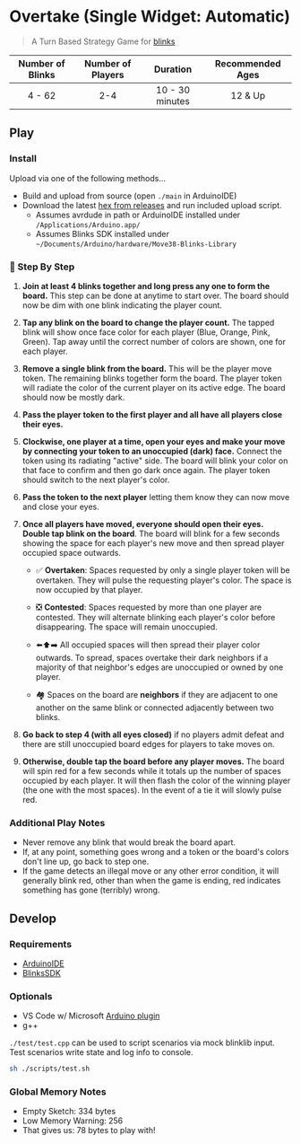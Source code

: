 # Overtake (Single Widget: Automatic)

> A Turn Based Strategy Game for [blinks](https://blinks.games/)

| Number of Blinks | Number of Players | Duration             | Recommended Ages |
|:----------------:|:-----------------:|:--------------------:|:----------------:|
| 4 - 62           | 2-4               |  10 - 30 minutes     | 12 & Up          |

## Play

<!-- 
## 🎯 [Watch & Learn](https://mdm373.github.io/blinks-overtake/)
-->

### Install

Upload via one of the following methods...

- Build and upload from source (open `./main` in ArduinoIDE)
- Download the latest [hex from releases](https://github.com/mdm373/blinks-overtake/releases) and run included upload script.
  - Assumes avrdude in path or ArduinoIDE installed under `/Applications/Arduino.app/`
  - Assumes Blinks SDK installed under `~/Documents/Arduino/hardware/Move38-Blinks-Library`

### 📝 Step By Step

1) **Join at least 4 blinks together and long press any one to form the board.** This step can be done at anytime to start over. The board should now be dim with one blink indicating the player count.

2) **Tap any blink on the board to change the player count.** The tapped blink will show once face color for each player (Blue, Orange, Pink, Green). Tap away until the correct number of colors are shown, one for each player.

3) **Remove a single blink from the board.** This will be the player move token. The remaining blinks together form the board. The player token will radiate the color of the current player on its active edge. The board should now be mostly dark.

4) **Pass the player token to the first player and all have all players close their eyes.**

5) **Clockwise, one player at a time, open your eyes and make your move by connecting your token to an unoccupied (dark) face.** Connect the token using its radiating "active" side. The board will blink your color on that face to confirm and then go dark once again. The player token should switch to the next player's color.
  
6) **Pass the token to the next player** letting them know they can now move and close your eyes.

7) **Once all players have moved, everyone should open their eyes. Double tap blink on the board**. The board will blink for a few seconds showing the space for each player's new move and then spread player occupied space outwards.
    - ✅ **Overtaken**: Spaces requested by only a single player token will be overtaken. They will pulse the requesting player's color. The space is now occupied by that player.
    - ❎ **Contested**: Spaces requested by more than one player are contested. They will alternate blinking each player's color before disappearing. The space will remain unoccupied.

    - ⬅️⬆️➡️ All occupied spaces will then spread their player color outwards. To spread, spaces overtake their dark neighbors if a majority of that neighbor's edges are unoccupied or owned by one player.
    - 🏘️ Spaces on the board are **neighbors** if they are adjacent to one another on the same blink or connected adjacently between two blinks.

8) **Go back to step 4 (with all eyes closed)** if no players admit defeat and there are still unoccupied board edges for players to take moves on.

9) **Otherwise, double tap the board before any player moves.** The board will spin red for a few seconds while it totals up the number of spaces occupied by each player. It will then flash the color of the winning player (the one with the most spaces). In the event of a tie it will slowly pulse red.

### Additional Play Notes

- Never remove any blink that would break the board apart.
- If, at any point, something goes wrong and a token or the board's colors don't line up, go back to step one.
- If the game detects an illegal move or any other error condition, it will generally blink red, other than when the game is ending, red indicates something has gone (terribly) wrong.

## Develop

### Requirements

- [ArduinoIDE](https://www.arduino.cc/en/Guide/HomePage)
- [BlinksSDK](https://github.com/Move38/Blinks-SDK)

### Optionals

- VS Code w/ Microsoft [Arduino plugin](https://marketplace.visualstudio.com/items?itemName=vsciot-vscode.vscode-arduino)
- g++

`./test/test.cpp` can be used to script scenarios via mock blinklib input. Test scenarios write state and log info to console.

```bash
sh ./scripts/test.sh
```

### Global Memory Notes

- Empty Sketch: 334 bytes
- Low Memory Warning: 256
- That gives us: 78 bytes to play with!
